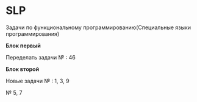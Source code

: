 # SLP
Задачи по функциональному программированию(Специальные языки программирования)

<a href= "https://rextester.com/l/common_lisp_online_compiler" /></a>
<b> Блок первый </b>

Переделать задачи № : 46

<b> Блок второй </b>

Новые задачи № : 1, 3, 9

№ 5, 7
